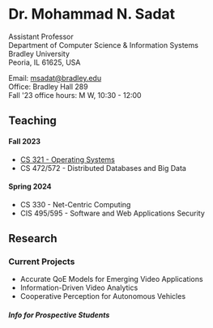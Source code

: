# Dr. Mohammad N. Sadat
Assistant Professor\
Department of Computer Science & Information Systems \
Bradley University \
Peoria, IL 61625, USA

Email: msadat@bradley.edu \
Office: Bradley Hall 289 \
Fall '23 office hours: M W, 10:30 - 12:00 


## Teaching

#### Fall 2023
- <a href="https://github.com/dr-sadat/dr-sadat.github.io/blob/main/CS321.md" target="_blank">CS 321 - Operating Systems</a> 
- CS 472/572 - Distributed Databases and Big Data 

#### Spring 2024
- CS 330 - Net-Centric Computing
- CIS 495/595 - Software and Web Applications Security

## Research 

### Current Projects 

- Accurate QoE Models for Emerging Video Applications
- Information-Driven Video Analytics
- Cooperative Perception for Autonomous Vehicles 

##### Info for Prospective Students
